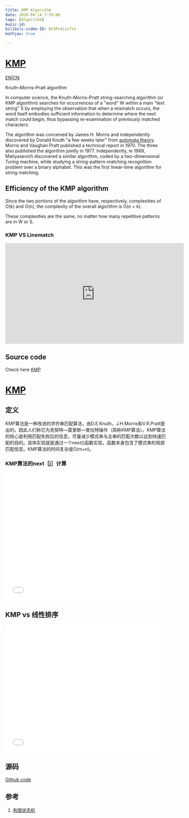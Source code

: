 ```yaml
---
title: KMP Algorithm
date: 2020-04-14 7:59:00
tags: [Algorithm]
music-id: 
bilibili-video-ID: BV1Px411z7Yo
mathjax: true

---
```


# [KMP](https://en.wikipedia.org/wiki/Knuth%E2%80%93Morris%E2%80%93Pratt_algorithm)

[EN](##EN)|[CN](##CN)

Knuth–Morris–Pratt algorithm

In computer science, the Knuth–Morris–Pratt string-searching algorithm (or KMP algorithm) searches for occurrences of a "word" W within a main "text string" S by employing the observation that when a mismatch occurs, the word itself embodies sufficient information to determine where the next match could begin, thus bypassing re-examination of previously matched characters.

The algorithm was conceived by James H. Morris and independently discovered by Donald Knuth "a few weeks later" from [automata theory](https://en.wikipedia.org/wiki/Finite-state_machine). Morris and Vaughan Pratt published a technical report in 1970. The three also published the algorithm jointly in 1977. Independently, in 1969, Matiyasevich discovered a similar algorithm, coded by a two-dimensional Turing machine, while studying a string-pattern-matching recognition problem over a binary alphabet. This was the first linear-time algorithm for string matching.

## Efficiency of the KMP algorithm

Since the two portions of the algorithm have, respectively, complexities of O(k) and O(n), the complexity of the overall algorithm is O(n + k).

These complexities are the same, no matter how many repetitive patterns are in W or S.

### KMP VS Linematch

<iframe width="560" height="315" src="https://www.youtube.com/embed/z-DEKOanlgI" frameborder="0" allow="autoplay; encrypted-media" allowfullscreen></iframe>

## Source code

Check here [KMP](https://github.com/YoTro/Python_repository/blob/master/Grapgh%20Theory/KMP.py)

<span id="CN">

# [KMP](https://baike.baidu.com/item/kmp%E7%AE%97%E6%B3%95/10951804?fromtitle=KMP&fromid=10158450&fr=aladdin)

## 定义

KMP算法是一种改进的字符串匹配算法，由D.E.Knuth，J.H.Morris和V.R.Pratt提出的，因此人们称它为克努特—莫里斯—普拉特操作（简称KMP算法）。KMP算法的核心是利用匹配失败后的信息，尽量减少模式串与主串的匹配次数以达到快速匹配的目的。具体实现就是通过一个next()函数实现，函数本身包含了模式串的局部匹配信息。KMP算法的时间复杂度O(m+n)。

### KMP算法的next［j］计算

<iframe style="width:100%;height:400" src="//player.bilibili.com/player.html?aid=70259921&bvid=BV1TJ411F7UZ&cid=121717870&page=1" scrolling="no" border="0" frameborder="no" framespacing="0" allowfullscreen="true"> </iframe>

## KMP vs 线性排序

<iframe style="width:100%;height:400" src="//player.bilibili.com/player.html?aid=625281243&bvid=BV1pt4y127xz&cid=178105333&page=1" scrolling="no" border="0" frameborder="no" framespacing="0" allowfullscreen="true"> </iframe>

## 源码

[Github code](https://github.com/YoTro/Python_repository/blob/master/Grapgh%20Theory/KMP.py)

## 参考

1. [有限状态机](https://baike.baidu.com/item/%E6%9C%89%E9%99%90%E7%8A%B6%E6%80%81%E8%87%AA%E5%8A%A8%E6%9C%BA?fromtitle=%E6%9C%89%E9%99%90%E7%8A%B6%E6%80%81%E6%9C%BA&fromid=2081914)